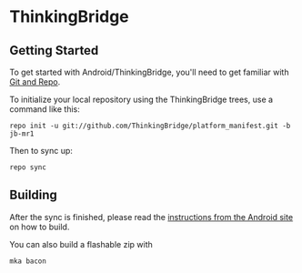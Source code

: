 ThinkingBridge
===========


Getting Started
---------------

To get started with Android/ThinkingBridge, you'll need to get
familiar with [Git and Repo](http://source.android.com/source/downloading.html).

To initialize your local repository using the ThinkingBridge trees, use a command like this:

    repo init -u git://github.com/ThinkingBridge/platform_manifest.git -b jb-mr1

Then to sync up:

    repo sync


Building
--------

After the sync is finished, please read the [instructions from the Android site](http://s.android.com/source/building.html) on how to build.

You can also build a flashable zip with

    mka bacon